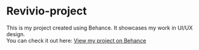 # Revivio-project
This is my project created using Behance. It showcases my work in UI/UX design.  
You can check it out here: [View my project on Behance](https://www.behance.net/gallery/210744335/Revivio-AI-Powered-Electronic-Recycling-via-ATM-Web)
